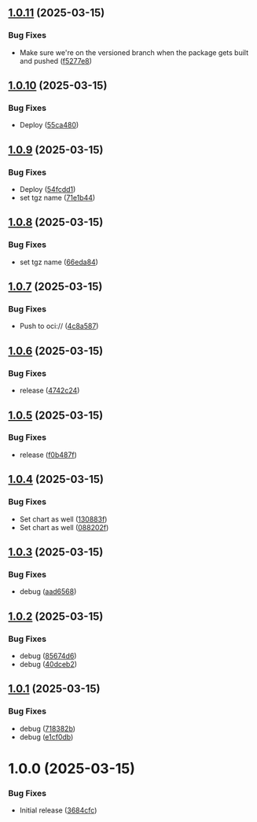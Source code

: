 ## [1.0.11](https://github.com/webgrip/common-charts/compare/1.0.10...1.0.11) (2025-03-15)


### Bug Fixes

* Make sure we're on the versioned branch when the package gets built and pushed ([f5277e8](https://github.com/webgrip/common-charts/commit/f5277e8f7881390e0a8b3b3209c4e771cc1d265a))

## [1.0.10](https://github.com/webgrip/common-charts/compare/1.0.9...1.0.10) (2025-03-15)


### Bug Fixes

* Deploy ([55ca480](https://github.com/webgrip/common-charts/commit/55ca4809a15f349f0aaebf2702e305958b600ed4))

## [1.0.9](https://github.com/webgrip/common-charts/compare/1.0.8...1.0.9) (2025-03-15)


### Bug Fixes

* Deploy ([54fcdd1](https://github.com/webgrip/common-charts/commit/54fcdd17711447768ae15da5131b61c7e78f6e94))
* set tgz name ([71e1b44](https://github.com/webgrip/common-charts/commit/71e1b4489d01e44c8a7e43f9f2ad43d015437ef2))

## [1.0.8](https://github.com/webgrip/common-charts/compare/1.0.7...1.0.8) (2025-03-15)


### Bug Fixes

* set tgz name ([66eda84](https://github.com/webgrip/common-charts/commit/66eda844e99b0dfa594bcbec9e7a4e0ab61ff9d3))

## [1.0.7](https://github.com/webgrip/common-charts/compare/1.0.6...1.0.7) (2025-03-15)


### Bug Fixes

* Push to oci:// ([4c8a587](https://github.com/webgrip/common-charts/commit/4c8a5874195c65194935f041f2a3c6af51991feb))

## [1.0.6](https://github.com/webgrip/common-charts/compare/1.0.5...1.0.6) (2025-03-15)


### Bug Fixes

* release ([4742c24](https://github.com/webgrip/common-charts/commit/4742c240bac06ec8f4996af2ed585bc8816d9be7))

## [1.0.5](https://github.com/webgrip/common-charts/compare/1.0.4...1.0.5) (2025-03-15)


### Bug Fixes

* release ([f0b487f](https://github.com/webgrip/common-charts/commit/f0b487f7f41d1c5df083fc8cc631494b83ce71d8))

## [1.0.4](https://github.com/webgrip/common-charts/compare/1.0.3...1.0.4) (2025-03-15)


### Bug Fixes

* Set chart as well ([130883f](https://github.com/webgrip/common-charts/commit/130883f047335d938e28c7d0033a2134b80ee972))
* Set chart as well ([088202f](https://github.com/webgrip/common-charts/commit/088202f5ba5ba563a5df347aeecdb3ef7401cd2f))

## [1.0.3](https://github.com/webgrip/common-charts/compare/1.0.2...1.0.3) (2025-03-15)


### Bug Fixes

* debug ([aad6568](https://github.com/webgrip/common-charts/commit/aad656824aada3c4590f9a069f3869cb56a6d166))

## [1.0.2](https://github.com/webgrip/common-charts/compare/1.0.1...1.0.2) (2025-03-15)


### Bug Fixes

* debug ([85674d6](https://github.com/webgrip/common-charts/commit/85674d66db9f775618fa204cee993406883fd310))
* debug ([40dceb2](https://github.com/webgrip/common-charts/commit/40dceb2262e0733f41ff1642e90d426062e644e7))

## [1.0.1](https://github.com/webgrip/common-charts/compare/1.0.0...1.0.1) (2025-03-15)


### Bug Fixes

* debug ([718382b](https://github.com/webgrip/common-charts/commit/718382b732bbd544efa9148c8095f256f6a06879))
* debug ([e1cf0db](https://github.com/webgrip/common-charts/commit/e1cf0dbf50aeb5eaa6384c0e4400ca93670fe59a))

# 1.0.0 (2025-03-15)


### Bug Fixes

* Initial release ([3684cfc](https://github.com/webgrip/common-charts/commit/3684cfca5711ab740be9c8213df48e49367c0352))
